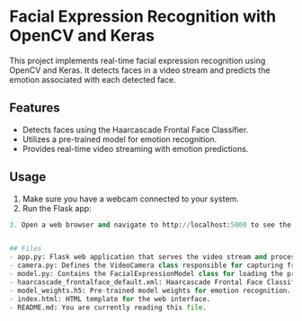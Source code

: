 # Facial Expression Recognition with OpenCV and Keras

This project implements real-time facial expression recognition using OpenCV and Keras. It detects faces in a video stream and predicts the emotion associated with each detected face.

## Features

- Detects faces using the Haarcascade Frontal Face Classifier.
- Utilizes a pre-trained model for emotion recognition.
- Provides real-time video streaming with emotion predictions.

## Usage
1. Make sure you have a webcam connected to your system.
2. Run the Flask app:
```python main.py
3. Open a web browser and navigate to http://localhost:5000 to see the live video stream with emotion predictions.


## Files
- app.py: Flask web application that serves the video stream and processes frames for emotion recognition.
- camera.py: Defines the VideoCamera class responsible for capturing frames from the webcam.
- model.py: Contains the FacialExpressionModel class for loading the pre-trained emotion recognition model.
- haarcascade_frontalface_default.xml: Haarcascade Frontal Face Classifier for face detection.
- model_weights.h5: Pre-trained model weights for emotion recognition.
- index.html: HTML template for the web interface.
- README.md: You are currently reading this file.
